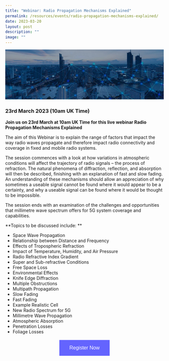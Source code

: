 ```yaml
---
title: "Webinar: Radio Propagation Mechanisms Explained"
permalink: /resources/events/radio-propagation-mechanisms-explained/
date: 2023-03-20
layout: post
description: ""
image: ""
---
```


![Wray Castle Webinar Mar 2023](/images/events/Wray%20Castle%20Webinar%20Mar%202023.jpg)
### 23rd March 2023 (10am UK Time)
**Join us on 23rd March at 10am UK Time for this live webinar Radio Propagation Mechanisms Explained**

The aim of this Webinar is to explain the range of factors that impact the way radio waves propagate and therefore impact radio connectivity and coverage in fixed and mobile radio systems.

The session commences with a look at how variations in atmospheric conditions will affect the trajectory of radio signals – the process of refraction.  The natural phenomena of diffraction, reflection, and absorption will then be described, finishing with an explanation of fast and slow fading.  An understanding of these mechanisms should allow an appreciation of why sometimes a useable signal cannot be found where it would appear to be a certainty, and why a useable signal can be found where it would be thought to be impossible. 

The session ends with an examination of the challenges and opportunities that millimetre wave spectrum offers for 5G system coverage and capabilities.

**Topics to be discussed include:
**
* Space Wave Propagation
* Relationship between Distance and Frequency
* Effects of Tropospheric Refraction
* Impact of Temperature, Humidity, and Air Pressure
* Radio Refractive Index Gradient
* Super and Sub-refractive Conditions
* Free Space Loss
* Environmental Effects
* Knife Edge Diffraction
* Multiple Obstructions
* Multipath Propagation
* Slow Fading
* Fast Fading
* Example Realistic Cell
* New Radio Spectrum for 5G
* Millimetre Wave Propagation
* Atmospheric Absorption
* Penetration Losses
* Foliage Losses

<style>
#register {
  background-color: #0000ff;
  border: none;
  color: white;
  padding: 16px 32px;
  text-align: center;
  font-size: 16px;
  margin: 4px 2px;
  opacity: 0.6;
  transition: 0.3s;
  display: inline-block;
  text-decoration: none;
  cursor: pointer;
}
</style>

<center><a href="https://wraycastle.zoom.us/meeting/register/tZEsfu-orjwiGdTRrqAFuOlb_DV5ZNUBQHHE " target="_blank"><button id="register" class="btn">Register Now</button></a></center>